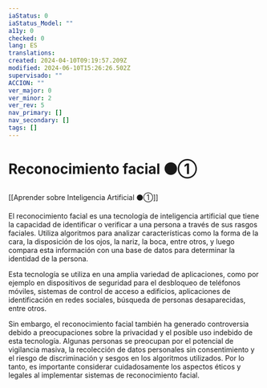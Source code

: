 ```yaml
---
iaStatus: 0
iaStatus_Model: ""
a11y: 0
checked: 0
lang: ES
translations: 
created: 2024-04-10T09:19:57.209Z
modified: 2024-06-10T15:26:26.502Z
supervisado: ""
ACCION: ""
ver_major: 0
ver_minor: 2
ver_rev: 5
nav_primary: []
nav_secondary: []
tags: []
---
```

# Reconocimiento facial ⚫①

[[Aprender sobre Inteligencia Artificial ⚫①]]

El reconocimiento facial es una tecnología de inteligencia artificial que tiene la capacidad de identificar o verificar a una persona a través de sus rasgos faciales. Utiliza algoritmos para analizar características como la forma de la cara, la disposición de los ojos, la nariz, la boca, entre otros, y luego compara esta información con una base de datos para determinar la identidad de la persona.

Esta tecnología se utiliza en una amplia variedad de aplicaciones, como por ejemplo en dispositivos de seguridad para el desbloqueo de teléfonos móviles, sistemas de control de acceso a edificios, aplicaciones de identificación en redes sociales, búsqueda de personas desaparecidas, entre otros.

Sin embargo, el reconocimiento facial también ha generado controversia debido a preocupaciones sobre la privacidad y el posible uso indebido de esta tecnología. Algunas personas se preocupan por el potencial de vigilancia masiva, la recolección de datos personales sin consentimiento y el riesgo de discriminación y sesgos en los algoritmos utilizados. Por lo tanto, es importante considerar cuidadosamente los aspectos éticos y legales al implementar sistemas de reconocimiento facial.
